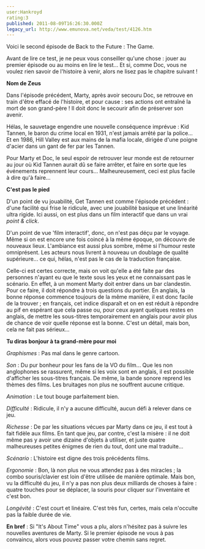 ```yaml
---
user:Hankroyd
rating:3
published: 2011-08-09T16:26:30.000Z
legacy_url: http://www.emunova.net/veda/test/4126.htm
---
```

Voici le second épisode de Back to the Future : The Game.  

  

Avant de lire ce test, je ne peux vous conseiller qu'une chose : jouer au premier épisode ou au moins en lire le test... Et si, comme Doc, vous ne voulez rien savoir de l'histoire à venir, alors ne lisez pas le chapitre suivant !  

  

  

**Nom de Zeus**  

  

Dans l'épisode précédent, Marty, après avoir secouru Doc, se retrouve en train d'être effacé de l'histoire, et pour cause : ses actions ont entraîné la mort de son grand-père ! Il doit donc le secourir afin de préserver son avenir.  

Hélas, le sauvetage engendre une nouvelle conséquence imprévue : Kid Tannen, le baron du crime local en 1931, n'est jamais arrêté par la police... Et en 1986, Hill Valley est aux mains de la mafia locale, dirigée d'une poigne d'acier dans un gant de fer par les Tannen.  

  

Pour Marty et Doc, le seul espoir de retrouver leur monde est de retourner au jour où Kid Tannen aurait dû se faire arrêter, et faire en sorte que les événements reprennent leur cours... Malheureusement, ceci est plus facile à dire qu'à faire...  

  

  

**C'est pas le pied**  

  

D'un point de vu jouabilité, Get Tannen est comme l'épisode précédent : d'une facilité qui frise le ridicule, avec une jouabilité basique et une linéarité ultra rigide. Ici aussi, on est plus dans un film interactif que dans un vrai _point & click_.  

D'un point de vue 'film interactif', donc, on n'est pas déçu par le voyage. Même si on est encore une fois coincé à la même époque, on découvre de nouveaux lieux. L'ambiance est aussi plus sombre, même si l'humour reste omniprésent. Les acteurs nous livrent à nouveau un doublage de qualité supérieure... ce qui, hélas, n'est pas le cas de la traduction française.  

Celle-ci est certes correcte, mais on voit qu'elle a été faite par des personnes n'ayant eu que le texte sous les yeux et ne connaissant pas le scénario. En effet, à un moment Marty doit entrer dans un bar clandestin. Pour ce faire, il doit répondre à trois questions du portier. En anglais, la bonne réponse commence toujours de la même manière, il est donc facile de la trouver ; en français, cet indice disparaît et on en est réduit à répondre au pif en espérant que cela passe ou, pour ceux ayant quelques restes en anglais, de mettre les sous-titres temporairement en anglais pour avoir plus de chance de voir quelle réponse est la bonne. C'est un détail, mais bon, cela ne fait pas sérieux...  

  

  

**Tu diras bonjour à ta grand-mère pour moi**  

  

_Graphismes_ : Pas mal dans le genre cartoon.  

  

_Son_ : Du pur bonheur pour les fans de la VO du film... Que les non anglophones se rassurent, même si les voix sont en anglais, il est possible d'afficher les sous-titres français. De même, la bande sonore reprend les thèmes des films. Les bruitages non plus ne souffrent aucune critique.  

  

_Animation_ : Le tout bouge parfaitement bien.  

  

_Difficulté_ : Ridicule, il n'y a aucune difficulté, aucun défi à relever dans ce jeu.  

  

_Richesse_ : De par les situations vécues par Marty dans ce jeu, il est tout à fait fidèle aux films. En tant que jeu, par contre, c'est la misère : il ne doit même pas y avoir une dizaine d'objets à utiliser, et juste quatre malheureuses petites énigmes de rien du tout, dont une mal traduite...  

  

_Scénario_ : L'histoire est digne des trois précédents films.  

  

_Ergonomie_ : Bon, là non plus ne vous attendez pas à des miracles ; la combo souris/clavier est loin d'être utilisée de manière optimale. Mais bon, vu la difficulté du jeu, il n'y a pas non plus deux milliards de choses à faire : quatre touches pour se déplacer, la souris pour cliquer sur l'inventaire et c'est bon.  

  

_Longévité_ : C'est court et linéaire. C'est très fun, certes, mais cela n'occulte pas la faible durée de vie.  

  

  

**En bref** : Si "It's About Time" vous a plu, alors n'hésitez pas à suivre les nouvelles aventures de Marty. Si le premier épisode ne vous à pas convaincu, alors vous pouvez passer votre chemin sans regret.